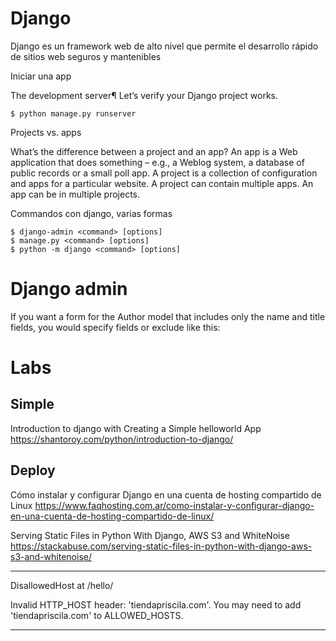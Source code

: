 # Django

Django es un framework web de alto nivel que permite el desarrollo rápido de sitios web seguros y mantenibles

Iniciar una app

The development server¶
Let’s verify your Django project works. 

```
$ python manage.py runserver
```

Projects vs. apps

What’s the difference between a project and an app? An app is a Web application that does something – e.g., a Weblog system, a database of public records or a small poll app. A project is a collection of configuration and apps for a particular website. A project can contain multiple apps. An app can be in multiple projects.

Commandos con django, varias formas

```
$ django-admin <command> [options]
$ manage.py <command> [options]
$ python -m django <command> [options]

```

# Django admin


If you want a form for the Author model that includes only the name and title fields, you would specify fields or exclude like this:


# Labs

## Simple

Introduction to django with Creating a Simple helloworld App 
https://shantoroy.com/python/introduction-to-django/


## Deploy


Cómo instalar y configurar Django en una cuenta de hosting compartido de Linux
https://www.faqhosting.com.ar/como-instalar-y-configurar-django-en-una-cuenta-de-hosting-compartido-de-linux/


Serving Static Files in Python With Django, AWS S3 and WhiteNoise
https://stackabuse.com/serving-static-files-in-python-with-django-aws-s3-and-whitenoise/

-------------------------

DisallowedHost at /hello/

Invalid HTTP_HOST header: 'tiendapriscila.com'. You may need to add 'tiendapriscila.com' to ALLOWED_HOSTS.


-------------------

